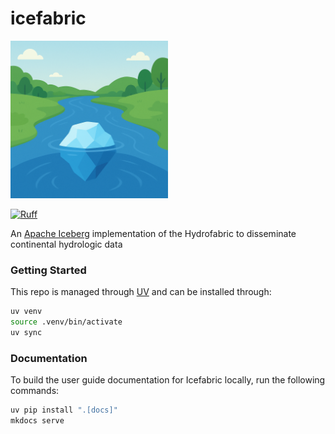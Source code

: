 # icefabric

<img src="docs/img/icefabric.png" alt="icefabric" width="50%"/>

[![Ruff](https://img.shields.io/endpoint?url=https://raw.githubusercontent.com/astral-sh/ruff/main/assets/badge/v2.json)](https://github.com/astral-sh/ruff)


An [Apache Iceberg](https://py.iceberg.apache.org/) implementation of the Hydrofabric to disseminate continental hydrologic data

### Getting Started
This repo is managed through [UV](https://docs.astral.sh/uv/getting-started/installation/) and can be installed through:
```sh
uv venv
source .venv/bin/activate
uv sync
```

### Documentation
To build the user guide documentation for Icefabric locally, run the following commands:
```sh
uv pip install ".[docs]"
mkdocs serve
```
